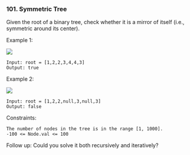 ### 101. Symmetric Tree

Given the root of a binary tree, check whether it is a mirror of itself (i.e., symmetric around its center).

 

Example 1:

![](https://assets.leetcode.com/uploads/2021/02/19/symtree1.jpg)

    Input: root = [1,2,2,3,4,4,3]
    Output: true

Example 2:

![](https://assets.leetcode.com/uploads/2021/02/19/symtree2.jpg)

    Input: root = [1,2,2,null,3,null,3]
    Output: false

 

Constraints:

    The number of nodes in the tree is in the range [1, 1000].
    -100 <= Node.val <= 100

 
Follow up: Could you solve it both recursively and iteratively?